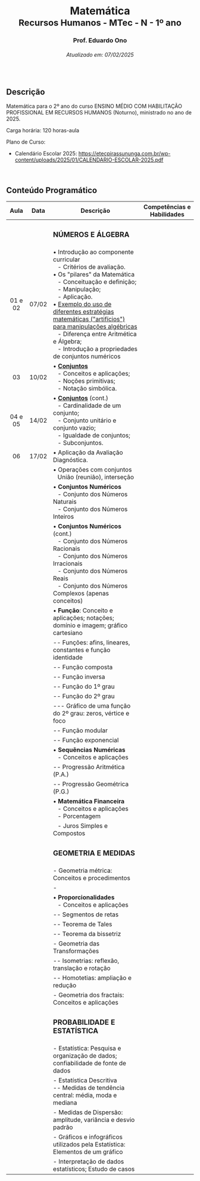 <h1 align="center">Matemática<br><sub>Recursos Humanos - MTec - N - 1º ano</sub></h1>
<h3 align="center">Prof. Eduardo Ono</h3>
<h6 align="center">Atualizado em: 07/02/2025</h6>

&nbsp;

## Descrição

Matemática para o 2º ano do curso ENSINO MÉDIO COM HABILITAÇÃO PROFISSIONAL EM RECURSOS HUMANOS (Noturno), ministrado no ano de 2025.

Carga horária: 120 horas-aula

Plano de Curso:

* Calendário Escolar 2025: <https://etecpirassununga.com.br/wp-content/uploads/2025/01/CALENDARIO-ESCOLAR-2025.pdf>

&nbsp;

## Conteúdo Programático

|   Aula  | Data  | Descrição | Competências e Habilidades |
|   :-:   |  :-:  | --- | --- |
|         |       | <h3>NÚMEROS E ÁLGEBRA</h3> | |
| 01 e 02 | 07/02 | &bull; Introdução ao componente curricular<br>&ensp; - Critérios de avaliação.<br>&bull; Os "pilares" da Matemática<br>&ensp; - Conceituação e definição;<br>&ensp; - Manipulação;<br>&ensp; - Aplicação.<br>&bull; [Exemplo do uso de diferentes estratégias matemáticas ("artifícios") para manipulações algébricas](https://github.com/eduardo-ono/Fundamentos-de-Matematica/blob/main/conteudo/04-exponenciais-e-logaritmos/exercicios-resolvidos/exr-2021-08-01.ipynb)<br>&ensp; - Diferença entre Aritmética e Álgebra;<br>&ensp; - Introdução a propriedades de conjuntos numéricos | |
|   03    | 10/02 | &bull; [__Conjuntos__]<br>&ensp; - Conceitos e aplicações;<br>&ensp; - Noções primitivas;<br>&ensp; - Notação simbólica. | |
| 04 e 05 | 14/02 | &bull; [__Conjuntos__] (cont.)<br>&ensp; - Cardinalidade de um conjunto;<br>&ensp; - Conjunto unitário e conjunto vazio;<br>&ensp; - Igualdade de conjuntos;<br>&ensp; - Subconjuntos. | |
|   06    | 17/02 | &bull; Aplicação da Avaliação Diagnóstica. | |
|         |       | &bull; Operações com conjuntos<br>&ensp; União (reunião), interseção | |
|      |       | &bull; __Conjuntos Numéricos__<br>&ensp; - Conjunto dos Números Naturais<br>&ensp; - Conjunto dos Números Inteiros | |
|      |       | &bull; __Conjuntos Numéricos__ (cont.)<br>&ensp; - Conjunto dos Números Racionais<br>&ensp; - Conjunto dos Números Irracionais<br>&ensp; - Conjunto dos Números Reais<br>&ensp; - Conjunto dos Números Complexos (apenas conceitos) | |
|      |       | &bull; __Função__: Conceito e aplicações; notações; domínio e imagem; gráfico cartesiano | |
|      |       | -- Funções: afins, lineares, constantes e função identidade | |
|      |       | -- Função composta | |
|      |       | -- Função inversa | |
|      |       | -- Função do 1º grau | |
|      |       | -- Função do 2º grau | |
|      |       | --- Gráfico de uma função do 2º grau: zeros, vértice e foco | |
|      |       | -- Função modular | |
|      |       | -- Função exponencial | |
|      |       | &bull; __Sequências Numéricas__<br>&ensp; - Conceitos e aplicações<br> | |
|      |       | -- Progressão Aritmética (P.A.) | |
|      |       | -- Progressão Geométrica (P.G.) | |
|      |       | &bull; __Matemática Financeira__<br>&ensp; - Conceitos e aplicações<br>&ensp; - Porcentagem | |
|      |       | &ensp; - Juros Simples e Compostos | |
|      |       | <h3>GEOMETRIA E MEDIDAS</h3> | |
|      |       | - Geometria métrica: Conceitos e procedimentos | |
|      |       | - | |
|      |       | &bull; __Proporcionalidades__<br>&ensp; - Conceitos e aplicações | |
|      |       | -- Segmentos de retas | |
|      |       | -- Teorema de Tales | |
|      |       | -- Teorema da bissetriz | |
|      |       | - Geometria das Transformações | |
|      |       | -- Isometrias: reflexão, translação e rotação | |
|      |       | -- Homotetias: ampliação e redução | |
|      |       | - Geometria dos fractais: Conceitos e aplicações | |
|      |       | <h3>PROBABILIDADE E ESTATÍSTICA</h3> | |
|      |       | - Estatística: Pesquisa e organização de dados; confiabilidade de fonte de dados | |
|      |       | - Estatística Descritiva<br>-- Medidas de tendência central: média, moda e mediana | |
|      |       | - Medidas de Dispersão: amplitude, variância e desvio padrão | |
|      |       | - Gráficos e infográficos utilizados pela Estatística: Elementos de um gráfico | |
|      |       | - Interpretação de dados estatísticos; Estudo de casos | |

[__Conjuntos__]: https://github.com/eduardo-ono/Fundamentos-de-Matematica/blob/main/conteudo/02-conjuntos/02-conjuntos/conjuntos.ipynb

&nbsp;
